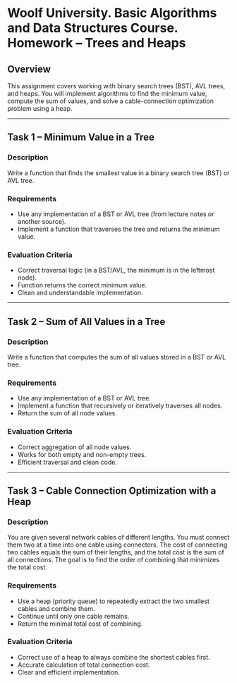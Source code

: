 # Woolf University. Basic Algorithms and Data Structures Course. Homework – Trees and Heaps

## Overview

This assignment covers working with binary search trees (BST), AVL trees, and heaps. You will implement algorithms to find the minimum value, compute the sum of values, and solve a cable-connection optimization problem using a heap.

---

## Task 1 – Minimum Value in a Tree

### Description

Write a function that finds the smallest value in a binary search tree (BST) or AVL tree.

### Requirements

* Use any implementation of a BST or AVL tree (from lecture notes or another source).
* Implement a function that traverses the tree and returns the minimum value.

### Evaluation Criteria

* Correct traversal logic (in a BST/AVL, the minimum is in the leftmost node).
* Function returns the correct minimum value.
* Clean and understandable implementation.

---

## Task 2 – Sum of All Values in a Tree

### Description

Write a function that computes the sum of all values stored in a BST or AVL tree.

### Requirements

* Use any implementation of a BST or AVL tree.
* Implement a function that recursively or iteratively traverses all nodes.
* Return the sum of all node values.

### Evaluation Criteria

* Correct aggregation of all node values.
* Works for both empty and non-empty trees.
* Efficient traversal and clean code.

---

## Task 3 – Cable Connection Optimization with a Heap

### Description

You are given several network cables of different lengths. You must connect them two at a time into one cable using connectors. The cost of connecting two cables equals the sum of their lengths, and the total cost is the sum of all connections. The goal is to find the order of combining that minimizes the total cost.

### Requirements

* Use a heap (priority queue) to repeatedly extract the two smallest cables and combine them.
* Continue until only one cable remains.
* Return the minimal total cost of combining.

### Evaluation Criteria

* Correct use of a heap to always combine the shortest cables first.
* Accurate calculation of total connection cost.
* Clear and efficient implementation.
